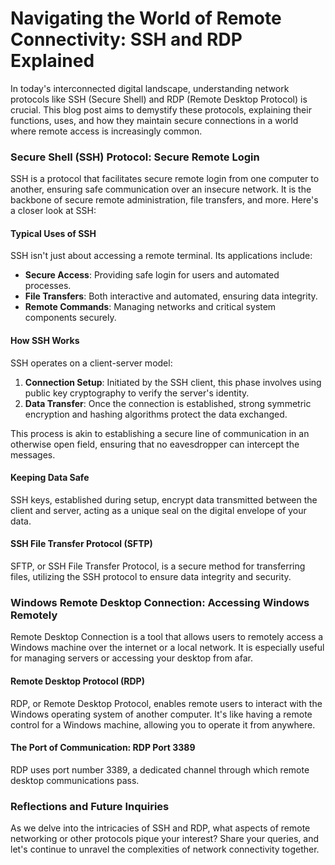 # Navigating the World of Remote Connectivity: SSH and RDP Explained

In today's interconnected digital landscape, understanding network protocols like SSH (Secure Shell) and RDP (Remote Desktop Protocol) is crucial. This blog post aims to demystify these protocols, explaining their functions, uses, and how they maintain secure connections in a world where remote access is increasingly common.

### Secure Shell (SSH) Protocol: Secure Remote Login

SSH is a protocol that facilitates secure remote login from one computer to another, ensuring safe communication over an insecure network. It is the backbone of secure remote administration, file transfers, and more. Here's a closer look at SSH:

#### Typical Uses of SSH

SSH isn't just about accessing a remote terminal. Its applications include:
- **Secure Access**: Providing safe login for users and automated processes.
- **File Transfers**: Both interactive and automated, ensuring data integrity.
- **Remote Commands**: Managing networks and critical system components securely.

#### How SSH Works

SSH operates on a client-server model:
1. **Connection Setup**: Initiated by the SSH client, this phase involves using public key cryptography to verify the server's identity.
2. **Data Transfer**: Once the connection is established, strong symmetric encryption and hashing algorithms protect the data exchanged.

This process is akin to establishing a secure line of communication in an otherwise open field, ensuring that no eavesdropper can intercept the messages.

#### Keeping Data Safe

SSH keys, established during setup, encrypt data transmitted between the client and server, acting as a unique seal on the digital envelope of your data.

#### SSH File Transfer Protocol (SFTP)

SFTP, or SSH File Transfer Protocol, is a secure method for transferring files, utilizing the SSH protocol to ensure data integrity and security.

### Windows Remote Desktop Connection: Accessing Windows Remotely

Remote Desktop Connection is a tool that allows users to remotely access a Windows machine over the internet or a local network. It is especially useful for managing servers or accessing your desktop from afar.

#### Remote Desktop Protocol (RDP)

RDP, or Remote Desktop Protocol, enables remote users to interact with the Windows operating system of another computer. It's like having a remote control for a Windows machine, allowing you to operate it from anywhere.

#### The Port of Communication: RDP Port 3389

RDP uses port number 3389, a dedicated channel through which remote desktop communications pass.

### Reflections and Future Inquiries

As we delve into the intricacies of SSH and RDP, what aspects of remote networking or other protocols pique your interest? Share your queries, and let's continue to unravel the complexities of network connectivity together.

